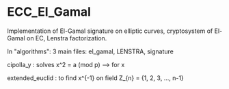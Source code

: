 # ECC_El_Gamal

Implementation of El-Gamal signature on elliptic curves, cryptosystem of El-Gamal on EC, Lenstra factorization.

In "algorithms": 3 main files:
el_gamal, LENSTRA, signature

cipolla_y : 
solves x^2 = a (mod p) --> for x 

extended_euclid :
to find x^{-1} on field Z_{n} = {1, 2, 3, ..., n-1}
